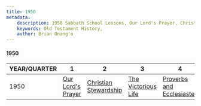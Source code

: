 ```yaml
---
title: 1950
metadata:
    description: 1950 Sabbath School Lessons, Our Lord's Prayer, Christian Stewardship, The Victorious Life, Proverbs and Ecclesiastes
    keywords: Old Testament History,
    author: Brian Onang'o
---
```


#### 1950

YEAR/QUARTER |   1  | 2| 3| 4
-------------|------------|---|--|---
1950   |  [Our Lord's Prayer](/1941-1950/1950/quarter1) | [Christian Stewardship](/1941-1950/1950/quarter2) | [The Victorious Life](/1941-1950/1950/quarter3) | [Proverbs and Ecclesiastes](/1941-1950/1950/quarter4) |
 